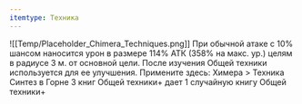 ```yaml
---
itemtype: Техника
---
```

![[Temp/Placeholder_Chimera_Techniques.png]]
При обычной атаке с 10% шансом наносится урон в размере 114% АТК (358% на макс. ур.) целям в радиусе 3 м. от основной цели. После изучения Общей техники используется для ее улучшения. Примените здесь: Химера > Техника Синтез в Горне 3 книг Общей техники+ дает 1 случайную книгу Общей техники+
